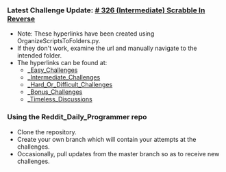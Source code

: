 ### Latest Challenge Update: [# 326 (Intermediate) Scrabble In Reverse](https://github.com/dchege711/Reddit_Daily_Programmer/blob/master/Intermediate/326%20%5BIntermediate%5D%20Scrabble%20in%20Reverse/326%20%5BIntermediate%5D%20Scrabble%20in%20Reverse.md)

* Note: These hyperlinks have been created using OrganizeScriptsToFolders.py.
* If they don't work, examine the url and manually navigate to the intended folder.
* The hyperlinks can be found at:
    * [_Easy_Challenges](https://github.com/dchege711/Reddit_Daily_Programmer/blob/master/_Easy_Challenges.md)
    * [_Intermediate_Challenges](https://github.com/dchege711/Reddit_Daily_Programmer/blob/master/_Intermediate_Challenges.md)
    * [_Hard_Or_Difficult_Challenges](https://github.com/dchege711/Reddit_Daily_Programmer/blob/master/_Hard_Or_Difficult_Challenges.md)
    * [_Bonus_Challenges](https://github.com/dchege711/Reddit_Daily_Programmer/blob/master/_Bonus_Challenges.md)
    * [_Timeless_Discussions](https://github.com/dchege711/Reddit_Daily_Programmer/blob/master/_Timeless_Discussions.md)

### Using the Reddit_Daily_Programmer repo
* Clone the repository.
* Create your own branch which will contain your attempts at the challenges.
* Occasionally, pull updates from the master branch so as to receive new challenges.
